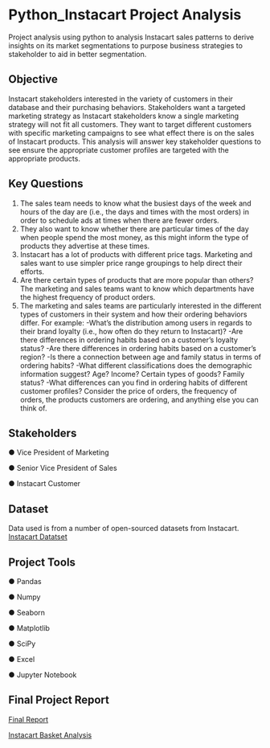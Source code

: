 # Python_Instacart Project Analysis
Project analysis using python  to analysis Instacart sales patterns to derive insights on its market segmentations to purpose business strategies to stakeholder to aid in better segmentation.
## Objective
Instacart stakeholders interested in the variety of customers in their database and their purchasing behaviors. Stakeholders want a targeted marketing strategy as Instacart stakeholders know a single marketing strategy will not fit all customers. They want to target different customers with specific marketing campaigns to see what effect there is on the sales of Instacart products. This analysis will answer key stakeholder questions to see ensure the appropriate customer profiles are targeted with the appropriate products. 
## Key Questions
1) The sales team needs to know what the busiest days of the week and hours of the
day are (i.e., the days and times with the most orders) in order to schedule ads at
times when there are fewer orders.
2) They also want to know whether there are particular times of the day when people
spend the most money, as this might inform the type of products they advertise at
these times.
 3) Instacart has a lot of products with different price tags. Marketing and sales want to
use simpler price range groupings to help direct their efforts.
 4) Are there certain types of products that are more popular than others? The marketing
and sales teams want to know which departments have the highest frequency of
product orders.
5) The marketing and sales teams are particularly interested in the different types of
customers in their system and how their ordering behaviors differ. For example:
     -What’s the distribution among users in regards to their brand loyalty (i.e., how
often do they return to Instacart)?
     -Are there differences in ordering habits based on a customer’s loyalty status?
     -Are there differences in ordering habits based on a customer’s region?
     -Is there a connection between age and family status in terms of ordering
      habits?
     -What different classifications does the demographic information suggest?
      Age? Income? Certain types of goods? Family status?
     -What differences can you find in ordering habits of different customer
      profiles? Consider the price of orders, the frequency of orders, the products
      customers are ordering, and anything else you can think of.
## Stakeholders
● Vice President of Marketing

● Senior Vice President of Sales

● Instacart Customer
## Dataset
Data used is from a number of open-sourced datasets from Instacart.
[Instacart Datatset](https://github.com/user-attachments/files/16486360/customers.csv)
## Project Tools
● Pandas

● Numpy

● Seaborn

● Matplotlib

● SciPy

● Excel

● Jupyter Notebook
## Final Project Report
[Final Report](https://github.com/user-attachments/files/16486379/A4_final_report_Drew_Ballinger.xlsx)

[Instacart Basket Analysis](https://github.com/user-attachments/files/16486413/Instacart.Basket.Analysis.zip)





